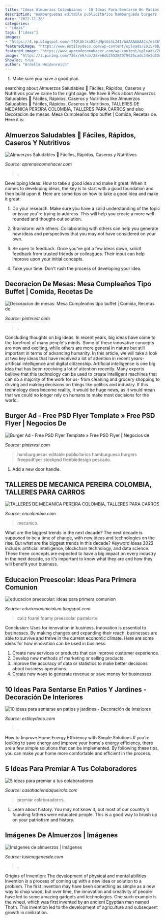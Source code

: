 ```yaml
---
title: "Ideas Almuerzos Colombianos - 10 Ideas Para Sentarse En Patios Y Jardines"
description: "Hamburguesas editable publicitarios hamburguesa burgers freepsdflyer stockpsd freebiedesign pescado"
date: "2022-11-26"
categories:
- "ideas"
tags: ["ideas"]
images:
- "https://4.bp.blogspot.com/-TfQlAhlkaDI/UMpt0ihL24I/AAAAAAAAACs/e546YU3F9rw/s1600/caliz+primera+comunion.JPG"
featuredImage: "https://www.estiloydeco.com/wp-content/uploads/2015/08/ideas-asientos-patios-2.jpg"
featured_image: "https://www.aprendecomohacer.com/wp-content/uploads/2019/11/IDEAS-ALMUERZOS-SANOS-1.png"
image: "https://i.pinimg.com/736x/e6/db/25/e6db2552840f9025cadc34e2d33c0e1e--partys-appetizers.jpg"
ShowToc: true
author: "Ardella Heidenreich"
---
```



1. Make sure you have a good plan.

	

		
searching about Almuerzos Saludables 🤤 Fáciles, Rápidos, Caseros y Nutritivos you've came to the right page. We have 8 Pics about Almuerzos Saludables 🤤 Fáciles, Rápidos, Caseros y Nutritivos like Almuerzos Saludables 🤤 Fáciles, Rápidos, Caseros y Nutritivos, TALLERES DE MECANICA PEREIRA COLOMBIA, TALLERES PARA CARROS and also Decoracion de mesas: Mesa Cumpleaños tipo buffet | Comida, Recetas de. Here it is:
		
    
## Almuerzos Saludables 🤤 Fáciles, Rápidos, Caseros Y Nutritivos

<img loading=lazy src="https://www.aprendecomohacer.com/wp-content/uploads/2019/11/IDEAS-ALMUERZOS-SANOS-1.png" onerror="this.onerror=null;this.src='https://tse4.mm.bing.net/th?id=OIP.T7glNxIB30rS7GAgUzqtFAHaEL&amp;pid=15.1';" alt="Almuerzos Saludables 🤤 Fáciles, Rápidos, Caseros y Nutritivos">

_Source: aprendecomohacer.com_

>. 

	

Developing Ideas: How to take a good idea and make it great.
When it comes to developing ideas, the key is to start with a good foundation and then build upon it. Here are some tips on how to take a good idea and make it great:
1. Do your research. Make sure you have a solid understanding of the topic or issue you're trying to address. This will help you create a more well-rounded and thought-out solution.

2. Brainstorm with others. Collaborating with others can help you generate new ideas and perspectives that you may not have considered on your own.

3. Be open to feedback. Once you've got a few ideas down, solicit feedback from trusted friends or colleagues. Their input can help improve upon your initial concepts.

4. Take your time. Don't rush the process of developing your idea.

    
## Decoracion De Mesas: Mesa Cumpleaños Tipo Buffet | Comida, Recetas De

<img loading=lazy src="https://i.pinimg.com/736x/e6/db/25/e6db2552840f9025cadc34e2d33c0e1e--partys-appetizers.jpg" onerror="this.onerror=null;this.src='https://tse1.mm.bing.net/th?id=OIP.lCKyjH6Xnb6BlyfbGF8oggAAAA&amp;pid=15.1';" alt="Decoracion de mesas: Mesa Cumpleaños tipo buffet | Comida, Recetas de">

_Source: pinterest.com_

>. 

	

Concluding thoughts on big ideas.
In recent years, big ideas have come to the forefront of many people's minds. Some of these innovative concepts are new and exciting, while others are more general in nature but still important in terms of advancing humanity. In this article, we will take a look at two key ideas that have received a lot of attention in recent years- artificial intelligence and digital citizenship. 
Artificial intelligence is one big idea that has been receiving a lot of attention recently. Many experts believe that this technology can be used to create intelligent machines that can do a majority of the work for us- from cleaning and grocery shopping to driving and making decisions on things like politics and industry. If this technology does become reality, it would be huge news, as it would mean that we could no longer rely on humans to make most decisions for the world.

    
## Burger Ad - Free PSD Flyer Template » Free PSD Flyer | Negocios De

<img loading=lazy src="https://i.pinimg.com/736x/2e/88/d0/2e88d0c509f63e6f7f937f9376fda573.jpg" onerror="this.onerror=null;this.src='https://tse2.mm.bing.net/th?id=OIP.IVQK8ImnMmYLrJKKr11nggHaKe&amp;pid=15.1';" alt="Burger Ad - Free PSD Flyer Template » Free PSD Flyer | Negocios de">

_Source: pinterest.com_

>hamburguesas editable publicitarios hamburguesa burgers freepsdflyer stockpsd freebiedesign pescado. 

	

1. Add a new door handle. 

    
## TALLERES DE MECANICA PEREIRA COLOMBIA, TALLERES PARA CARROS

<img loading=lazy src="https://encolombia.com/wp-content/uploads/2014/02/taller-mecanico-11_c-copy.jpg" onerror="this.onerror=null;this.src='https://tse3.mm.bing.net/th?id=OIP.zymoT_SsVLvF9981Rg0oBgHaEU&amp;pid=15.1';" alt="TALLERES DE MECANICA PEREIRA COLOMBIA, TALLERES PARA CARROS">

_Source: encolombia.com_

>mecanico. 

	

What are the biggest trends in the next decade?
The next decade is supposed to be a time of change, with new ideas and technologies on the rise. But what are the biggest trends in this decade? Keyword Ideas 2022 include: artificial intelligence, blockchain technology, and data science. These three concepts are expected to have a big impact on every industry in the next decade, so it's important to know what they are and how they will benefit your business.

    
## Educacion Preescolar: Ideas Para Primera Comunion

<img loading=lazy src="https://4.bp.blogspot.com/-TfQlAhlkaDI/UMpt0ihL24I/AAAAAAAAACs/e546YU3F9rw/s1600/caliz+primera+comunion.JPG" onerror="this.onerror=null;this.src='https://tse4.mm.bing.net/th?id=OIP.XesMyohts514m8vNFRKXMwHaJ4&amp;pid=15.1';" alt="educacion preescolar: ideas para primera comunion">

_Source: educacioninicialum.blogspot.com_

>caliz foami foamy preescolar pastelarte. 

	

Conclusion: Uses for innovation in business.
Innovation is essential to businesses. By making changes and expanding their reach, businesses are able to survive and thrive in the current economic climate. Here are some ideas for how innovation can be used in business:
1. Create new services or products that can improve customer experience.
2. Develop new methods of marketing or selling products.
3. Improve the accuracy of data or statistics to make better decisions about business operations.
4. Create new ways to generate revenue or save money for businesses.

    
## 10 Ideas Para Sentarse En Patios Y Jardines - Decoración De Interiores

<img loading=lazy src="https://www.estiloydeco.com/wp-content/uploads/2015/08/ideas-asientos-patios-2.jpg" onerror="this.onerror=null;this.src='https://tse2.mm.bing.net/th?id=OIP.TEDU_OjoVrkQn1DtscbGIAHaJ4&amp;pid=15.1';" alt="10 ideas para sentarse en patios y jardines - Decoración de Interiores">

_Source: estiloydeco.com_

>. 

	

How to Improve Home Energy Efficiency with Simple Solutions
If you're looking to save energy and improve your home's energy efficiency, there are a few simple solutions that can be implemented. By following these tips, you can make your home more comfortable and efficient in the process.

    
## 5 Ideas Para Premiar A Tus Colaboradores

<img loading=lazy src="http://www.casahaciendaqueirolo.com/blog/wp-content/uploads/2019/04/5-ideas-para-premiar-a-tus-colaboradores.jpg" onerror="this.onerror=null;this.src='https://tse4.mm.bing.net/th?id=OIP.nIcvwxCbrY7U5hNWfYEfjgHaDz&amp;pid=15.1';" alt="5 ideas para premiar a tus colaboradores">

_Source: casahaciendaqueirolo.com_

>premiar colaboradores. 

	

1) Learn about history. You may not know it, but most of our country's founding fathers were educated people. This is a good way to brush up on your patriotism and history. 

    
## Imágenes De Almuerzos | Imágenes

<img loading=lazy src="http://tusimagenesde.com/wp-content/uploads/2016/08/almuerzos-33.jpg" onerror="this.onerror=null;this.src='https://tse2.mm.bing.net/th?id=OIP.0E08k_g6QlkBzBVp9YeWOwHaFe&amp;pid=15.1';" alt="Imágenes de almuerzos | Imágenes">

_Source: tusimagenesde.com_

>. 

	

Origins of Invention: The development of physical and mental abilities
Invention is a process of coming up with a new idea or solution to a problem. The first invention may have been something as simple as a new way to chop wood, but over time, the innovation and creativity of people have led to some amazing gadgets and technologies. One such example is the wheel, which was first invented by an ancient Egyptian man named Thoth. This invention led to the development of agriculture and subsequent growth in civilization.


